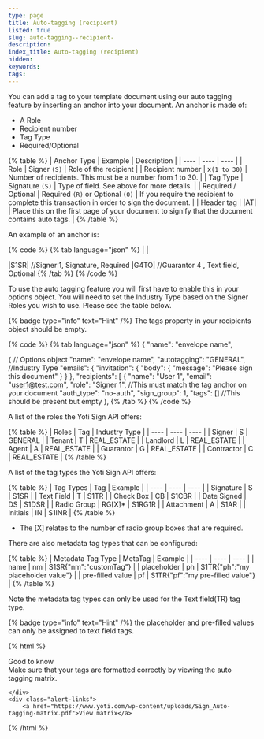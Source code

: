 ```yaml
---
type: page
title: Auto-tagging (recipient)
listed: true
slug: auto-tagging--recipient-
description: 
index_title: Auto-tagging (recipient)
hidden: 
keywords: 
tags: 
---
```


You can add a tag to your template document using our auto tagging feature by inserting an anchor into your document. An anchor is made of:

- A Role
- Recipient number
- Tag Type
- Required/Optional

{% table %}
| Anchor Type | Example | Description | 
| ---- | ---- | ---- | 
| Role | Signer `(S)` | Role of the recipient | 
| Recipient number | x`(1 to 30)` | Number of recipients. This must be a number from 1 to 30. | 
| Tag Type | Signature `(S)` | Type of field. See above for more details. | 
| Required / Optional | Required `(R)` or Optional `(O)` | If you require the recipient to complete this transaction in order to sign the document. | 
| Header tag | &#124;AT&#124; | Place this on the first page of your document to signify that the document contains auto tags. | 
{% /table %}

An example of an anchor is:

{% code %}
{% tab language="json" %}
| <Role> <Tag Type> <Required> |

|S1SR| //Signer 1, Signature, Required
|G4TO| //Guarantor 4 , Text field, Optional
{% /tab %}
{% /code %}

To use the auto tagging feature you will first have to enable this in your options object. You will need to set the Industry Type based on the Signer Roles you wish to use. Please see the table below.

{% badge type="info" text="Hint" /%} The tags property in your recipients object should be empty.

{% code %}
{% tab language="json" %}
{
    "name": "envelope name",

   { // Options object
    "name": "envelope name",
    "autotagging": "GENERAL", //Industry Type
    "emails": {
        "invitation": {
            "body": {
                "message": "Please sign this document"
            }
        }
    },
    "recipients": [
        	{
            "name": "User 1",
            "email": "user1@test.com",
            "role": "Signer 1", //This must match the tag anchor on your document
            "auth_type": "no-auth",
            "sign_group": 1,
            "tags": [] //This should be present but empty
						},
{% /tab %}
{% /code %}

A list of the roles the Yoti Sign API offers:

{% table %}
| Roles | Tag | Industry Type | 
| ---- | ---- | ---- | 
| Signer | S | GENERAL | 
| Tenant | T | REAL_ESTATE | 
| Landlord | L | REAL_ESTATE | 
| Agent | A | REAL_ESTATE | 
| Guarantor | G | REAL_ESTATE | 
| Contractor | C | REAL_ESTATE | 
{% /table %}

A list of the tag types the Yoti Sign API offers:

{% table %}
| Tag Types | Tag | Example | 
| ---- | ---- | ---- | 
| Signature | S | S1SR | 
| Text Field | T | S1TR | 
| Check Box | CB | S1CBR | 
| Date Signed | DS | S1DSR | 
| Radio Group | RG[X]* | S1RG1R | 
| Attachment | A | S1AR | 
| Initials | IN | S1INR | 
{% /table %}

- The [X] relates to the number of radio group boxes that are required.

There are also metadata tag types that can be configured:

{% table %}
| Metadata Tag Type | MetaTag | Example | 
| ---- | ---- | ---- | 
| name | nm | S1SR{"nm":"customTag"} | 
| placeholder | ph | S1TR{"ph":"my placeholder value"} | 
| pre-filled value | pf | S1TR{"pf":"my pre-filled value"} | 
{% /table %}

Note the metadata tag types can only be used for the Text field(TR) tag type.

{% badge type="info" text="Hint" /%} the placeholder and pre-filled values can only be assigned to text field tags. 

{% html %}
<div class="alert-GTK">
    <div class="alert-title" id="GTK">
        Good to know
    </div>
    <div class="alert-text">
        Make sure that your tags are formatted correctly by viewing the auto tagging matrix.

    </div>
    <div class="alert-links"> 
        <a href="https://www.yoti.com/wp-content/uploads/Sign_Auto-tagging-matrix.pdf">View matrix</a>
   </div>
</div>
{% /html %}